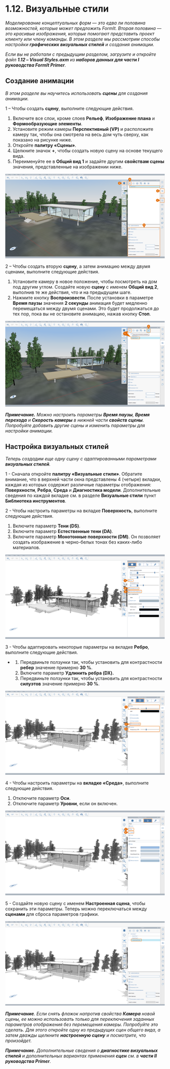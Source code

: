 # 1.12. Визуальные стили

_Моделирование концептуальных форм — это едва ли половина возможностей, которые может предложить FormIt. Вторая половина — это красивые изображения, которые помогают представить проект клиенту или члену команды. В этом разделе мы рассмотрим способы настройки_ _**графических визуальных стилей**_ _и создания анимации._

_Если вы не работали с предыдущим разделом, загрузите и откройте файл_ _**1.12 – Visual Styles.axm**_ _из_ _**наборов данных для части I руководства FormIt Primer**._

## **Создание анимации**

_В этом разделе вы научитесь использовать_ _**сцены**_ _для создания анимации._

1 – Чтобы создать **сцену**, выполните следующие действия.

1. Включите все слои, кроме слоев **Рельеф**, **Изображение плана** и **Формообразующие элементы**.
2. Установите режим камеры **Перспективный (VP)** и расположите камеру так, чтобы она смотрела на весь дом чуть сверху, как показано на рисунке ниже.
3. Откройте **палитру «Сцены»**.
4. Щелкните значок **+**, чтобы создать новую сцену на основе текущего вида.
5. Переименуйте ее в **Общий вид 1** и задайте другим **свойствам сцены** значения, представленные на изображении ниже.

![](<../../.gitbook/assets/0 (17) (1).png>)

2 – Чтобы создать вторую **сцену**, а затем анимацию между двумя сценами, выполните следующие действия.

1. Установите камеру в новое положение, чтобы посмотреть на дом под другим углом. Создайте новую **сцену** с именем **Общий вид 2**, выполнив те же действия, что и на предыдущем шаге.
2. Нажмите кнопку **Воспроизвести**. После установки в параметре **Время паузы** значения **2 секунды** анимация будет медленно перемещаться между двумя сценами. Это будет продолжаться до тех пор, пока вы не остановите анимацию, нажав кнопку **Стоп**.

![](<../../.gitbook/assets/1 (12) (1).png>)

_**Примечание.**_ _Можно настроить параметры_ _**Время паузы**,_ _**Время перехода** и_ _**Скорость камеры**_ _в нижней части_ _**свойств сцены**. Попробуйте добавить другие сцены и изменить параметры для настройки анимации._

## **Настройка визуальных стилей**

_Теперь создадим еще одну сцену с адаптированными параметрами **визуальных стилей**._

1 - Сначала откройте **палитру «Визуальные стили»**. Обратите внимание, что в верхней части окна представлены 4 (четыре) вкладки, каждая из которых содержит различные параметры отображения: **Поверхности**, **Ребра**, **Среда** и **Диагностика модели**. Дополнительные сведения по каждой вкладке см. в разделе **Визуальные стили** пункт **Библиотека инструментов**.

2 - Чтобы настроить параметры на вкладке **Поверхность**, выполните следующие действия.

1. Включите параметр **Тени (DS)**.
2. Включите параметр **Естественные тени (DA)**.
3. Включите параметр **Монотонные поверхности (DM)**. Он позволяет создать изображение в черно-белых тонах без каких-либо материалов.

![](<../../.gitbook/assets/2 (20) (1).png>)

3 - Чтобы адаптировать некоторые параметры на вкладке **Ребро**, выполните следующие действия.

*
   1. Передвиньте ползунки так, чтобы установить для контрастности **ребер** значение примерно **30 %**.
   2. Включите параметр **Удлинить ребра (DX).**
   3. Передвиньте ползунки так, чтобы установить для контрастности **силуэтов** значение примерно **30 %**.

![](<../../.gitbook/assets/3 (11) (1).png>)

4 - Чтобы настроить параметры на **вкладке «Среда»**, выполните следующие действия.

1. Отключите параметр **Оси**.
2. Отключите параметр **Уровни**, если он включен.

![](<../../.gitbook/assets/4 (8) (2).png>)

5 - Создайте новую сцену с именем **Настроенная сцена**, чтобы сохранить эти параметры. Теперь можно переключаться между **сценами** для сброса параметров графики.

![](<../../.gitbook/assets/5 (6) (1).png>)

_**Примечание**. Если снять флажок напротив свойства_ _**Камера**_ _новой сцены, ее можно использовать только для переключения заданных параметров отображения без перемещения камеры. Попробуйте это сделать. Для этого откройте одну из предыдущих сцен общего вида, а затем дважды щелкните_ _**настроенную сцену**_ _и посмотрите, что произойдет._

_**Примечание.**_ _Дополнительные сведения о_ _**диагностике визуальных стилей**_ _и дополнительных вариантах применения_ _**сцен** см. в_ _**части II руководства Primer**._
